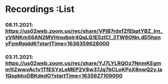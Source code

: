 # Recordings :List

### 08.11.2021: https://us02web.zoom.us/rec/share/VPjB7rdxfZfEbptYBZ_lrn_yV6NKmS6AN2MVHnsdjolr4QqLQ1E5zICl_3TW6ONn.dD5hpnyFzmRpjdd6?startTime=1636359628000

### 03.11.2021: https://us02web.zoom.us/rec/share/YJ7LYLRQOz7NnmKEgmm1tZwwvAc1v1TfESYxLeMEP2V8w37Jq7bCLoKPoX8nwQ2y.la1QspbhxDBKdedO?startTime=1635927109000
